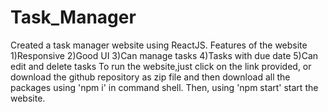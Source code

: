# Task_Manager
Created a task manager website using ReactJS.
Features of the website
  1)Responsive
  2)Good UI
  3)Can manage tasks
  4)Tasks with due date
  5)Can edit and delete tasks
To run the website,just click on the link provided, or download the github repository as zip file and then download all the packages using 'npm i' in command shell. Then, using 'npm start' start the website.
